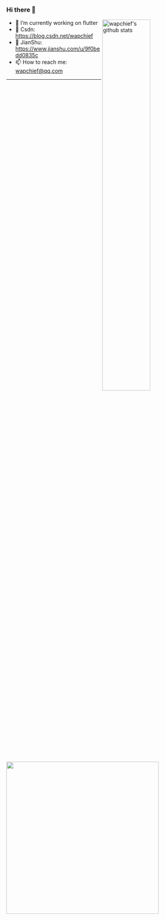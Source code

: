 ### Hi there 👋

<img align="right" alt="wapchief's github stats" width="50%" src="https://github-readme-stats.vercel.app/api?username=wapchief&show_icons=true">


- 🔭 I’m currently working on flutter
- 🌱 Csdn: https://blog.csdn.net/wapchief
- 📖 JianShu: https://www.jianshu.com/u/9f0bedd0835c
- 📫 How to reach me: wapchief@qq.com

-----

<img width="400px" align="left" src="https://github-readme-stats.vercel.app/api/top-langs/?username=wapchief&hide=html&layout=compact&count_private=true&langs_count=8" />
